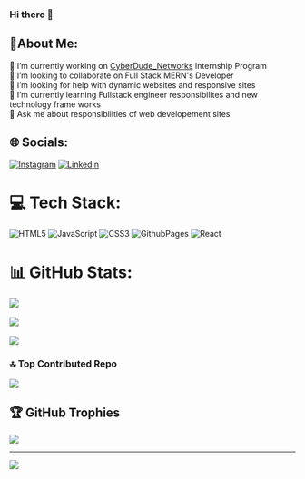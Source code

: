 ### Hi there 👋

## 🙂About Me:

🔭 I’m currently working on [CyberDude_Networks](https://cyberdude-internship-tracker.vercel.app/profiles) Internship Program<br>👯 I’m looking to collaborate on Full Stack MERN's Developer<br>🤝 I’m looking for help with dynamic websites and responsive sites<br>🌱 I’m currently learning Fullstack engineer responsibilites and new technology frame works<br>💬 Ask me about responsibilities of web developement sites<br>

## 🌐 Socials:

[![Instagram](https://img.shields.io/badge/Instagram-%23E4405F.svg?logo=Instagram&logoColor=white)](https://instagram.com/vj._.sabari._.2oo2) [![LinkedIn](https://img.shields.io/badge/LinkedIn-%230077B5.svg?logo=linkedin&logoColor=white)](https://linkedin.com/in/esakki-m)

# 💻 Tech Stack:

![HTML5](https://img.shields.io/badge/html5-%23E34F26.svg?style=flat&logo=html5&logoColor=white) ![JavaScript](https://img.shields.io/badge/javascript-%23323330.svg?style=flat&logo=javascript&logoColor=%23F7DF1E) ![CSS3](https://img.shields.io/badge/css3-%231572B6.svg?style=flat&logo=css3&logoColor=white) ![GithubPages](https://img.shields.io/badge/github%20pages-121013?style=flat&logo=github&logoColor=white) ![React](https://img.shields.io/badge/react-%2320232a.svg?style=flat&logo=react&logoColor=%2361DAFB)

# 📊 GitHub Stats:

![](https://github-readme-stats.vercel.app/api?username=esakki2104prsnl&theme=dark&hide_border=false&include_all_commits=true&count_private=true)<br/><br/>
![](https://github-readme-streak-stats.herokuapp.com/?user=esakki2104prsnl&theme=dark&hide_border=false)<br/><br/>
![](https://github-readme-stats.vercel.app/api/top-langs/?username=esakki2104prsnl&theme=dark&hide_border=false&include_all_commits=true&count_private=true&layout=compact)

### 🔝 Top Contributed Repo

![](https://github-contributor-stats.vercel.app/api?username=esakki2104prsnl&limit=5&theme=dark&combine_all_yearly_contributions=true)

## 🏆 GitHub Trophies

![](https://github-profile-trophy.vercel.app/?username=esakki2104prsnl&theme=monokai&no-frame=false&no-bg=true&margin-w=4)

---

[![](https://visitcount.itsvg.in/api?id=esakki2104prsnl&icon=0&color=0)](https://visitcount.itsvg.in)

<!-- Proudly created with GPRM ( https://gprm.itsvg.in ) -->
